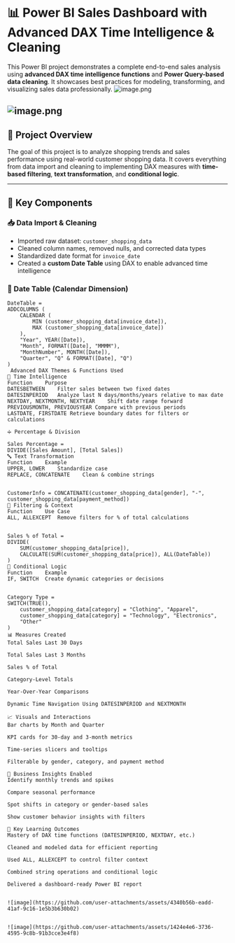 
# 📊 Power BI Sales Dashboard with Advanced DAX Time Intelligence & Cleaning

This Power BI project demonstrates a complete end-to-end sales analysis using **advanced DAX time intelligence functions** and **Power Query-based data cleaning**. It showcases best practices for modeling, transforming, and visualizing sales data professionally.
![image.png](attachment:436dfdf4-cde9-4047-9645-29ec9e5bd33e:image.png)

![image.png](attachment:f3821550-0394-4b53-a6f4-fb3cf0a2552b:image.png)
---

## 🚀 Project Overview

The goal of this project is to analyze shopping trends and sales performance using real-world customer shopping data. It covers everything from data import and cleaning to implementing DAX measures with **time-based filtering**, **text transformation**, and **conditional logic**.

---

## 📂 Key Components

### 📥 Data Import & Cleaning
- Imported raw dataset: `customer_shopping_data`
- Cleaned column names, removed nulls, and corrected data types
- Standardized date format for `invoice_date`
- Created a **custom Date Table** using DAX to enable advanced time intelligence

### 📅 Date Table (Calendar Dimension)
```dax
DateTable = 
ADDCOLUMNS (
    CALENDAR (
        MIN (customer_shopping_data[invoice_date]),
        MAX (customer_shopping_data[invoice_date])
    ),
    "Year", YEAR([Date]),
    "Month", FORMAT([Date], "MMMM"),
    "MonthNumber", MONTH([Date]),
    "Quarter", "Q" & FORMAT([Date], "Q")
)
 Advanced DAX Themes & Functions Used
🔁 Time Intelligence
Function	Purpose
DATESBETWEEN	Filter sales between two fixed dates
DATESINPERIOD	Analyze last N days/months/years relative to max date
NEXTDAY, NEXTMONTH, NEXTYEAR	Shift date range forward
PREVIOUSMONTH, PREVIOUSYEAR	Compare with previous periods
LASTDATE, FIRSTDATE	Retrieve boundary dates for filters or calculations

➗ Percentage & Division

Sales Percentage = 
DIVIDE([Sales Amount], [Total Sales])
🔤 Text Transformation
Function	Example
UPPER, LOWER	Standardize case
REPLACE, CONCATENATE	Clean & combine strings


CustomerInfo = CONCATENATE(customer_shopping_data[gender], "-", customer_shopping_data[payment_method])
🔎 Filtering & Context
Function	Use Case
ALL, ALLEXCEPT	Remove filters for % of total calculations


Sales % of Total = 
DIVIDE(
    SUM(customer_shopping_data[price]),
    CALCULATE(SUM(customer_shopping_data[price]), ALL(DateTable))
)
🧠 Conditional Logic
Function	Example
IF, SWITCH	Create dynamic categories or decisions


Category Type = 
SWITCH(TRUE(),
    customer_shopping_data[category] = "Clothing", "Apparel",
    customer_shopping_data[category] = "Technology", "Electronics",
    "Other"
)
📊 Measures Created
Total Sales Last 30 Days

Total Sales Last 3 Months

Sales % of Total

Category-Level Totals

Year-Over-Year Comparisons

Dynamic Time Navigation Using DATESINPERIOD and NEXTMONTH

📈 Visuals and Interactions
Bar charts by Month and Quarter

KPI cards for 30-day and 3-month metrics

Time-series slicers and tooltips

Filterable by gender, category, and payment method

🧠 Business Insights Enabled
Identify monthly trends and spikes

Compare seasonal performance

Spot shifts in category or gender-based sales

Show customer behavior insights with filters

🧠 Key Learning Outcomes
Mastery of DAX time functions (DATESINPERIOD, NEXTDAY, etc.)

Cleaned and modeled data for efficient reporting

Used ALL, ALLEXCEPT to control filter context

Combined string operations and conditional logic

Delivered a dashboard-ready Power BI report


![image](https://github.com/user-attachments/assets/4340b56b-eadd-41af-9c16-1e5b3b630b02)


![image](https://github.com/user-attachments/assets/1424e4e6-3736-4595-9c8b-91b3cce3e4f8)
